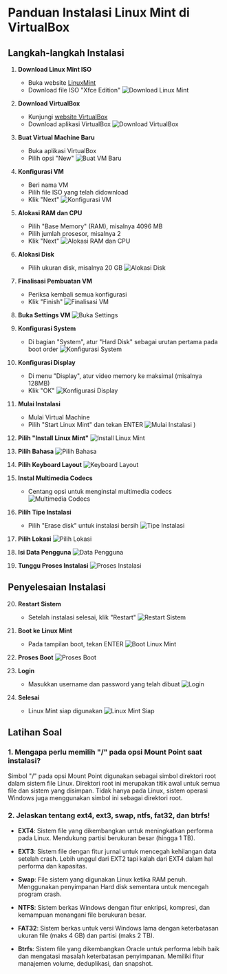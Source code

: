 # Panduan Instalasi Linux Mint di VirtualBox

## Langkah-langkah Instalasi

1. **Download Linux Mint ISO**
   - Buka website [LinuxMint](https://linuxmint.com/)
   - Download file ISO "Xfce Edition"
   ![Download Linux Mint](https://github.com/RaihanFaiz165/Raihan-Faiz-Ramadhan_09011182328093_Tugas-1-dan-2_-Sistem-Operasi/blob/main/Gambar%20langkah-langkah%20sistem%20operasi/1.png)

2. **Download VirtualBox**
   - Kunjungi [website VirtualBox](https://www.virtualbox.org/)
   - Download aplikasi VirtualBox
   ![Download VirtualBox](https://github.com/RaihanFaiz165/Raihan-Faiz-Ramadhan_09011182328093_Tugas-1-dan-2_-Sistem-Operasi/blob/main/Gambar%20langkah-langkah%20sistem%20operasi/2.png)


3. **Buat Virtual Machine Baru**
   - Buka aplikasi VirtualBox
   - Pilih opsi "New"
   ![Buat VM Baru](https://github.com/RaihanFaiz165/Raihan-Faiz-Ramadhan_09011182328093_Tugas-1-dan-2_-Sistem-Operasi/blob/main/Gambar%20langkah-langkah%20sistem%20operasi/3.png)


4. **Konfigurasi VM**
   - Beri nama VM
   - Pilih file ISO yang telah didownload
   - Klik "Next"
   ![Konfigurasi VM](https://github.com/RaihanFaiz165/Raihan-Faiz-Ramadhan_09011182328093_Tugas-1-dan-2_-Sistem-Operasi/blob/main/Gambar%20langkah-langkah%20sistem%20operasi/4.png)


5. **Alokasi RAM dan CPU**
   - Pilih "Base Memory" (RAM), misalnya 4096 MB
   - Pilih jumlah prosesor, misalnya 2
   - Klik "Next"
   ![Alokasi RAM dan CPU](https://github.com/RaihanFaiz165/Raihan-Faiz-Ramadhan_09011182328093_Tugas-1-dan-2_-Sistem-Operasi/blob/main/Gambar%20langkah-langkah%20sistem%20operasi/5.png)


6. **Alokasi Disk**
   - Pilih ukuran disk, misalnya 20 GB
   ![Alokasi Disk](https://github.com/RaihanFaiz165/Raihan-Faiz-Ramadhan_09011182328093_Tugas-1-dan-2_-Sistem-Operasi/blob/main/Gambar%20langkah-langkah%20sistem%20operasi/6.png)


7. **Finalisasi Pembuatan VM**
   - Periksa kembali semua konfigurasi
   - Klik "Finish"
   ![Finalisasi VM](https://github.com/RaihanFaiz165/Raihan-Faiz-Ramadhan_09011182328093_Tugas-1-dan-2_-Sistem-Operasi/blob/main/Gambar%20langkah-langkah%20sistem%20operasi/7.png)


8. **Buka Settings VM**
   ![Buka Settings](https://github.com/RaihanFaiz165/Raihan-Faiz-Ramadhan_09011182328093_Tugas-1-dan-2_-Sistem-Operasi/blob/main/Gambar%20langkah-langkah%20sistem%20operasi/8.png)


9. **Konfigurasi System**
   - Di bagian "System", atur "Hard Disk" sebagai urutan pertama pada boot order
   ![Konfigurasi System](https://github.com/RaihanFaiz165/Raihan-Faiz-Ramadhan_09011182328093_Tugas-1-dan-2_-Sistem-Operasi/blob/main/Gambar%20langkah-langkah%20sistem%20operasi/9.png)


10. **Konfigurasi Display**
    - Di menu "Display", atur video memory ke maksimal (misalnya 128MB)
    - Klik "OK"
    ![Konfigurasi Display](https://github.com/RaihanFaiz165/Raihan-Faiz-Ramadhan_09011182328093_Tugas-1-dan-2_-Sistem-Operasi/blob/main/Gambar%20langkah-langkah%20sistem%20operasi/10.png)


11. **Mulai Instalasi**
    - Mulai Virtual Machine
    - Pilih "Start Linux Mint" dan tekan ENTER
    ![Mulai Instalasi](https://github.com/RaihanFaiz165/Raihan-Faiz-Ramadhan_09011182328093_Tugas-1-dan-2_-Sistem-Operasi/blob/main/Gambar%20langkah-langkah%20sistem%20operasi/11.png)
)

12. **Pilih "Install Linux Mint"**
    ![Install Linux Mint](https://github.com/RaihanFaiz165/Raihan-Faiz-Ramadhan_09011182328093_Tugas-1-dan-2_-Sistem-Operasi/blob/main/Gambar%20langkah-langkah%20sistem%20operasi/12.png)


13. **Pilih Bahasa**
    ![Pilih Bahasa](https://github.com/RaihanFaiz165/Raihan-Faiz-Ramadhan_09011182328093_Tugas-1-dan-2_-Sistem-Operasi/blob/main/Gambar%20langkah-langkah%20sistem%20operasi/13.png)

14. **Pilih Keyboard Layout**
    ![Keyboard Layout](https://github.com/RaihanFaiz165/Raihan-Faiz-Ramadhan_09011182328093_Tugas-1-dan-2_-Sistem-Operasi/blob/main/Gambar%20langkah-langkah%20sistem%20operasi/14.png)


15. **Instal Multimedia Codecs**
    - Centang opsi untuk menginstal multimedia codecs
    ![Multimedia Codecs](https://github.com/RaihanFaiz165/Raihan-Faiz-Ramadhan_09011182328093_Tugas-1-dan-2_-Sistem-Operasi/blob/main/Gambar%20langkah-langkah%20sistem%20operasi/15.png)


16. **Pilih Tipe Instalasi**
    - Pilih "Erase disk" untuk instalasi bersih
    ![Tipe Instalasi](https://github.com/RaihanFaiz165/Raihan-Faiz-Ramadhan_09011182328093_Tugas-1-dan-2_-Sistem-Operasi/blob/main/Gambar%20langkah-langkah%20sistem%20operasi/16.png)


17. **Pilih Lokasi**
    ![Pilih Lokasi](https://github.com/RaihanFaiz165/Raihan-Faiz-Ramadhan_09011182328093_Tugas-1-dan-2_-Sistem-Operasi/blob/main/Gambar%20langkah-langkah%20sistem%20operasi/17.png)


18. **Isi Data Pengguna**
    ![Data Pengguna](https://github.com/RaihanFaiz165/Raihan-Faiz-Ramadhan_09011182328093_Tugas-1-dan-2_-Sistem-Operasi/blob/main/Gambar%20langkah-langkah%20sistem%20operasi/18.png)


19. **Tunggu Proses Instalasi**
    ![Proses Instalasi](https://github.com/RaihanFaiz165/Raihan-Faiz-Ramadhan_09011182328093_Tugas-1-dan-2_-Sistem-Operasi/blob/main/Gambar%20langkah-langkah%20sistem%20operasi/19.png)


## Penyelesaian Instalasi

20. **Restart Sistem**
    - Setelah instalasi selesai, klik "Restart"
    ![Restart Sistem](https://github.com/RaihanFaiz165/Raihan-Faiz-Ramadhan_09011182328093_Tugas-1-dan-2_-Sistem-Operasi/blob/main/Gambar%20langkah-langkah%20sistem%20operasi/20.png)


21. **Boot ke Linux Mint**
    - Pada tampilan boot, tekan ENTER
    ![Boot Linux Mint](https://github.com/RaihanFaiz165/Raihan-Faiz-Ramadhan_09011182328093_Tugas-1-dan-2_-Sistem-Operasi/blob/main/Gambar%20langkah-langkah%20sistem%20operasi/21.png)


22. **Proses Boot**
    ![Proses Boot](https://github.com/RaihanFaiz165/Raihan-Faiz-Ramadhan_09011182328093_Tugas-1-dan-2_-Sistem-Operasi/blob/main/Gambar%20langkah-langkah%20sistem%20operasi/22.png)


23. **Login**
    - Masukkan username dan password yang telah dibuat
    ![Login](https://github.com/RaihanFaiz165/Raihan-Faiz-Ramadhan_09011182328093_Tugas-1-dan-2_-Sistem-Operasi/blob/main/Gambar%20langkah-langkah%20sistem%20operasi/23.png)

24. **Selesai**
    - Linux Mint siap digunakan
    ![Linux Mint Siap](https://github.com/RaihanFaiz165/Raihan-Faiz-Ramadhan_09011182328093_Tugas-1-dan-2_-Sistem-Operasi/blob/main/Gambar%20langkah-langkah%20sistem%20operasi/24.png)


## Latihan Soal

### 1. Mengapa perlu memilih "/" pada opsi Mount Point saat instalasi?

Simbol "/" pada opsi Mount Point digunakan sebagai simbol direktori root dalam sistem file Linux. Direktori root ini merupakan titik awal untuk semua file dan sistem yang disimpan. Tidak hanya pada Linux, sistem operasi Windows juga menggunakan simbol ini sebagai direktori root.

### 2. Jelaskan tentang ext4, ext3, swap, ntfs, fat32, dan btrfs!

- **EXT4**: Sistem file yang dikembangkan untuk meningkatkan performa pada Linux. Mendukung partisi berukuran besar (hingga 1 TB).

- **EXT3**: Sistem file dengan fitur jurnal untuk mencegah kehilangan data setelah crash. Lebih unggul dari EXT2 tapi kalah dari EXT4 dalam hal performa dan kapasitas.

- **Swap**: File sistem yang digunakan Linux ketika RAM penuh. Menggunakan penyimpanan Hard disk sementara untuk mencegah program crash.

- **NTFS**: Sistem berkas Windows dengan fitur enkripsi, kompresi, dan kemampuan menangani file berukuran besar.

- **FAT32**: Sistem berkas untuk versi Windows lama dengan keterbatasan ukuran file (maks 4 GB) dan partisi (maks 2 TB).

- **Btrfs**: Sistem file yang dikembangkan Oracle untuk performa lebih baik dan mengatasi masalah keterbatasan penyimpanan. Memiliki fitur manajemen volume, deduplikasi, dan snapshot.
